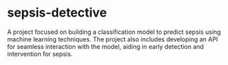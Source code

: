 # sepsis-detective
A project focused on building a classification model to predict sepsis using machine learning techniques. The project also includes developing an API for seamless interaction with the model, aiding in early detection and intervention for sepsis.
